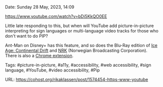Date: Sunday 28 May, 2023, 14:09

https://www.youtube.com/watch?v=bDi5KkQO0EE

Little late responding to this, but when will YouTube add picture-in-picture interpreting for sign languages or multi-language video tracks for those who don't want to do PIP?

Ant-Man on Disney+ has this feature, and so does the Blu-Ray edition of [Ice Age: Continental Drift](https://signlanguageco.com/ice-age-in-asl/) and [NRK](https://tv.nrk.no/serie/monsen-monsen-og-mattis/sesong/2/episode/1/avspiller) (Norwegian Broadcasting Corporation). There is also a [Chrome extension](https://www.signupcaptions.com/).

Tags: #picture-in-picture, #a11y, #accessibility, #web accessibility, #sign language, #YouTube, #video accessibility, #Pip

URL: https://cohost.org/rikaklassen/post/1574454-https-www-youtube
